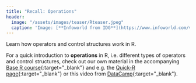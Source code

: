 ```yaml
---
title: "Recall: Operations"
header:
  image: "/assets/images/teaser/Rteaser.jpeg"
  caption: 'Image: [**Infoworld from IDG**](https://www.infoworld.com/video/series/8563/do-more-with-r)'
---
```


Learn how operators and control structures work in R.


For a quick introduction to **operations** in R, i.e. different types of operators and control structures, 
check out our own material in the accompanying [Base R course](https://geomoer.github.io/moer-base-r/unit07/unit07-01_Intro.html){:target="_blank"} and e.g.
the [Quick-R page](https://www.statmethods.net/management/operators.html){:target="_blank"} 
or this video from [DataCamp](https://www.youtube.com/watch?v=qvSKipqzg3U){:target="_blank"}.






